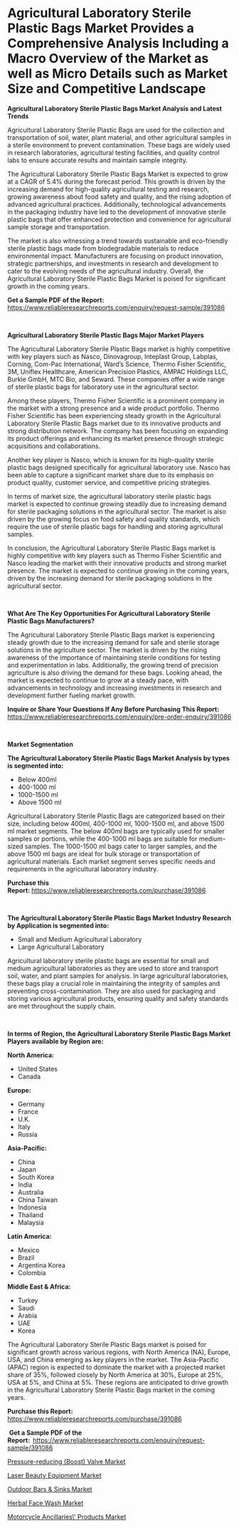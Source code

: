 <p><h1>Agricultural Laboratory Sterile Plastic Bags Market Provides a Comprehensive Analysis Including a Macro Overview of the Market as well as Micro Details such as Market Size and Competitive Landscape</h1></p><p><strong>Agricultural Laboratory Sterile Plastic Bags Market Analysis and Latest Trends</strong></p>
<p><p>Agricultural Laboratory Sterile Plastic Bags are used for the collection and transportation of soil, water, plant material, and other agricultural samples in a sterile environment to prevent contamination. These bags are widely used in research laboratories, agricultural testing facilities, and quality control labs to ensure accurate results and maintain sample integrity.</p><p>The Agricultural Laboratory Sterile Plastic Bags Market is expected to grow at a CAGR of 5.4% during the forecast period. This growth is driven by the increasing demand for high-quality agricultural testing and research, growing awareness about food safety and quality, and the rising adoption of advanced agricultural practices. Additionally, technological advancements in the packaging industry have led to the development of innovative sterile plastic bags that offer enhanced protection and convenience for agricultural sample storage and transportation.</p><p>The market is also witnessing a trend towards sustainable and eco-friendly sterile plastic bags made from biodegradable materials to reduce environmental impact. Manufacturers are focusing on product innovation, strategic partnerships, and investments in research and development to cater to the evolving needs of the agricultural industry. Overall, the Agricultural Laboratory Sterile Plastic Bags Market is poised for significant growth in the coming years.</p></p>
<p><strong>Get a Sample PDF of the Report:&nbsp;</strong> <a href="https://www.reliableresearchreports.com/enquiry/request-sample/391086">https://www.reliableresearchreports.com/enquiry/request-sample/391086</a></p>
<p>&nbsp;</p>
<p><strong>Agricultural Laboratory Sterile Plastic Bags Major Market Players</strong></p>
<p><p>The Agricultural Laboratory Sterile Plastic Bags market is highly competitive with key players such as Nasco, Dinovagroup, Inteplast Group, Labplas, Corning, Com-Pac International, Ward’s Science, Thermo Fisher Scientific, 3M, Uniflex Healthcare, American Precision Plastics, AMPAC Holdings LLC, Burkle GmbH, MTC Bio, and Seward. These companies offer a wide range of sterile plastic bags for laboratory use in the agricultural sector.</p><p>Among these players, Thermo Fisher Scientific is a prominent company in the market with a strong presence and a wide product portfolio. Thermo Fisher Scientific has been experiencing steady growth in the Agricultural Laboratory Sterile Plastic Bags market due to its innovative products and strong distribution network. The company has been focusing on expanding its product offerings and enhancing its market presence through strategic acquisitions and collaborations.</p><p>Another key player is Nasco, which is known for its high-quality sterile plastic bags designed specifically for agricultural laboratory use. Nasco has been able to capture a significant market share due to its emphasis on product quality, customer service, and competitive pricing strategies.</p><p>In terms of market size, the agricultural laboratory sterile plastic bags market is expected to continue growing steadily due to increasing demand for sterile packaging solutions in the agricultural sector. The market is also driven by the growing focus on food safety and quality standards, which require the use of sterile plastic bags for handling and storing agricultural samples.</p><p>In conclusion, the Agricultural Laboratory Sterile Plastic Bags market is highly competitive with key players such as Thermo Fisher Scientific and Nasco leading the market with their innovative products and strong market presence. The market is expected to continue growing in the coming years, driven by the increasing demand for sterile packaging solutions in the agricultural sector.</p></p>
<p>&nbsp;</p>
<p><strong>What Are The Key Opportunities For Agricultural Laboratory Sterile Plastic Bags Manufacturers?</strong></p>
<p><p>The Agricultural Laboratory Sterile Plastic Bags market is experiencing steady growth due to the increasing demand for safe and sterile storage solutions in the agriculture sector. The market is driven by the rising awareness of the importance of maintaining sterile conditions for testing and experimentation in labs. Additionally, the growing trend of precision agriculture is also driving the demand for these bags. Looking ahead, the market is expected to continue to grow at a steady pace, with advancements in technology and increasing investments in research and development further fueling market growth.</p></p>
<p><strong>Inquire or Share Your Questions If Any Before Purchasing This Report:</strong> <a href="https://www.reliableresearchreports.com/enquiry/pre-order-enquiry/391086">https://www.reliableresearchreports.com/enquiry/pre-order-enquiry/391086</a></p>
<p>&nbsp;</p>
<p><strong>Market Segmentation</strong></p>
<p><strong>The Agricultural Laboratory Sterile Plastic Bags Market Analysis by types is segmented into:</strong></p>
<p><ul><li>Below 400ml</li><li>400-1000 ml</li><li>1000-1500 ml</li><li>Above 1500 ml</li></ul></p>
<p><p>Agricultural Laboratory Sterile Plastic Bags are categorized based on their size, including below 400ml, 400-1000 ml, 1000-1500 ml, and above 1500 ml market segments. The below 400ml bags are typically used for smaller samples or portions, while the 400-1000 ml bags are suitable for medium-sized samples. The 1000-1500 ml bags cater to larger samples, and the above 1500 ml bags are ideal for bulk storage or transportation of agricultural materials. Each market segment serves specific needs and requirements in the agricultural laboratory industry.</p></p>
<p><strong>Purchase this Report:&nbsp;</strong><a href="https://www.reliableresearchreports.com/purchase/391086">https://www.reliableresearchreports.com/purchase/391086</a></p>
<p>&nbsp;</p>
<p><strong>The Agricultural Laboratory Sterile Plastic Bags Market Industry Research by Application is segmented into:</strong></p>
<p><ul><li>Small and Medium Agricultural Laboratory</li><li>Large Agricultural Laboratory</li></ul></p>
<p><p>Agricultural laboratory sterile plastic bags are essential for small and medium agricultural laboratories as they are used to store and transport soil, water, and plant samples for analysis. In large agricultural laboratories, these bags play a crucial role in maintaining the integrity of samples and preventing cross-contamination. They are also used for packaging and storing various agricultural products, ensuring quality and safety standards are met throughout the supply chain.</p></p>
<p>&nbsp;</p>
<p><strong>In terms of Region, the Agricultural Laboratory Sterile Plastic Bags Market Players available by Region are:</strong></p>
<p>
    <p> <strong> North America: </strong>
        <ul>
            <li>United States</li>
            <li>Canada</li>
        </ul>
        </p> 
    <p> <strong> Europe: </strong>
        <ul>
            <li>Germany</li>
            <li>France</li>
            <li>U.K.</li>
            <li>Italy</li>
            <li>Russia</li>
        </ul>
        </p> 
    <p> <strong> Asia-Pacific: </strong>
        <ul>
            <li>China</li>
            <li>Japan</li>
            <li>South Korea</li>
            <li>India</li>
            <li>Australia</li>
            <li>China Taiwan</li>
            <li>Indonesia</li>
            <li>Thailand</li>
            <li>Malaysia</li>
        </ul>
        </p> 
    <p> <strong> Latin America: </strong>
        <ul>
            <li>Mexico</li>
            <li>Brazil</li>
            <li>Argentina Korea</li>
            <li>Colombia</li>
        </ul>
        </p> 
    <p> <strong> Middle East & Africa: </strong>
        <ul>
            <li>Turkey</li>
            <li>Saudi</li>
            <li>Arabia</li>
            <li>UAE</li>
            <li>Korea</li>
        </ul>
    </p>
    </p>
<p><p>The Agricultural Laboratory Sterile Plastic Bags market is poised for significant growth across various regions, with North America (NA), Europe, USA, and China emerging as key players in the market. The Asia-Pacific (APAC) region is expected to dominate the market with a projected market share of 35%, followed closely by North America at 30%, Europe at 25%, USA at 5%, and China at 5%. These regions are anticipated to drive growth in the Agricultural Laboratory Sterile Plastic Bags market in the coming years.</p></p>
<p><strong>Purchase this Report: </strong><a href="https://www.reliableresearchreports.com/purchase/391086">https://www.reliableresearchreports.com/purchase/391086</a></p>
<p>&nbsp;<strong>Get a Sample PDF of the Report:&nbsp;&nbsp;</strong><a href="https://www.reliableresearchreports.com/enquiry/request-sample/391086">https://www.reliableresearchreports.com/enquiry/request-sample/391086</a></p>
<p><strong></strong></p>
<p><p><a href="https://gratis-rainforest-2ca.notion.site/Pressure-reducing-Boost-Valve-Market-Research-Report-Provides-Critical-Insights-that-can-help-Shap-380f641aa1504a8c95078d61c591c8e3">Pressure-reducing (Boost) Valve Market</a></p><p><a href="https://view.publitas.com/reportprime-1/laser-beauty-equipment-market-size-2024-2031-global-industrial-analysis-key-geographical-regions-market-share-top-key-players-product-types-and-forecast-research-report/">Laser Beauty Equipment Market</a></p><p><a href="https://metal-farmhouse-e95.notion.site/Outdoor-Bars-Sinks-Market-Research-Report-The-Key-To-Successful-Business-Strategy-Forecasted-for--5040202f645d437e996a584717a04f66">Outdoor Bars & Sinks Market</a></p><p><a href="https://view.publitas.com/reportprime-1/herbal-face-wash-market-provides-a-comprehensive-analysis-including-a-macro-overview-of-the-market-as-well-as-micro-details-such-as-market-size-and-competitive-landscape/">Herbal Face Wash Market</a></p><p><a href="https://crocus-run-b5a.notion.site/Motorcycle-Ancillaries-Products-Market-Size-Growth-Outlook-from-2024-to-2031-projecting-at-Marke-d0cc696ffbd04266a86ecced4fcb52d9">Motorcycle Ancillaries\' Products Market</a></p></p>